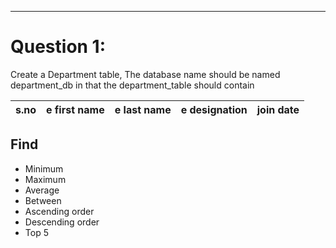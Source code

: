 ___
# Question 1:

Create a Department table,
The database name should be named department_db
in that the  department_table should contain

| s.no | e first name | e last name | e designation | join date |
| ---- | ------------ | ----------- | ------------- | --------- |

## Find 
- Minimum
- Maximum
- Average
- Between
- Ascending order
- Descending order
- Top 5 
